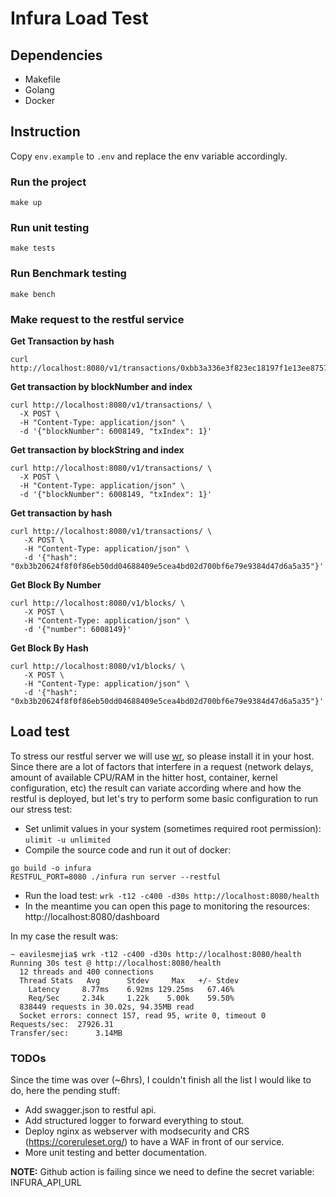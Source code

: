 # Infura Load Test
## Dependencies
- Makefile
- Golang
- Docker

## Instruction
Copy `env.example` to `.env` and replace the env variable accordingly.

### Run the project
`make up`

### Run unit testing
`make tests`

### Run Benchmark testing
`make bench`

### Make request to the restful service
**Get Transaction by hash**
```shell
curl http://localhost:8080/v1/transactions/0xbb3a336e3f823ec18197f1e13ee875700f08f03e2cab75f0d0b118dabb44cba0/
```

**Get transaction by blockNumber and index**
```shell
curl http://localhost:8080/v1/transactions/ \
  -X POST \
  -H "Content-Type: application/json" \
  -d '{"blockNumber": 6008149, "txIndex": 1}'
```

**Get transaction by blockString and index**
```shell
curl http://localhost:8080/v1/transactions/ \
  -X POST \
  -H "Content-Type: application/json" \
  -d '{"blockNumber": 6008149, "txIndex": 1}'
```

**Get transaction by hash**
```shell
curl http://localhost:8080/v1/transactions/ \
   -X POST \
   -H "Content-Type: application/json" \
   -d '{"hash": "0xb3b20624f8f0f86eb50dd04688409e5cea4bd02d700bf6e79e9384d47d6a5a35"}'
```

**Get Block By Number**
```shell
curl http://localhost:8080/v1/blocks/ \
   -X POST \
   -H "Content-Type: application/json" \
   -d '{"number": 6008149}'
```

**Get Block By Hash**
```shell
curl http://localhost:8080/v1/blocks/ \
   -X POST \
   -H "Content-Type: application/json" \
   -d '{"hash": "0xb3b20624f8f0f86eb50dd04688409e5cea4bd02d700bf6e79e9384d47d6a5a35"}'
```

## Load test

To stress our restful server we will use [wr](https://github.com/wg/wrk/), so please install it in your host. Since there are a lot of factors that interfere in a request (network delays, amount of available CPU/RAM in the hitter host, container, kernel configuration, etc) the result can variate according where and how the restful is deployed, but let's try to perform some basic configuration to run our stress test:

- Set unlimit values in your system (sometimes required root permission): `ulimit -u unlimited`
- Compile the source code and run it out of docker: 
```shell
go build -o infura
RESTFUL_PORT=8080 ./infura run server --restful
```
- Run the load test: `wrk -t12 -c400 -d30s http://localhost:8080/health`
- In the meantime you can open this page to monitoring the resources: http://localhost:8080/dashboard

In my case the result was:
```shell
~ eavilesmejia$ wrk -t12 -c400 -d30s http://localhost:8080/health
Running 30s test @ http://localhost:8080/health
  12 threads and 400 connections
  Thread Stats   Avg      Stdev     Max   +/- Stdev
    Latency     8.77ms    6.92ms 129.25ms   67.46%
    Req/Sec     2.34k     1.22k    5.00k    59.50%
  838449 requests in 30.02s, 94.35MB read
  Socket errors: connect 157, read 95, write 0, timeout 0
Requests/sec:  27926.31
Transfer/sec:      3.14MB
```

### TODOs
Since the time was over (~6hrs), I couldn't finish all the list I would like to do, 
here the pending stuff:
- Add swagger.json to restful api.
- Add structured logger to forward everything to stout.
- Deploy nginx as webserver with modsecurity and CRS (https://coreruleset.org/) to have a WAF in front of our service.
- More unit testing and better documentation.

__NOTE:__ Github action is failing since we need to define the secret variable: INFURA_API_URL 